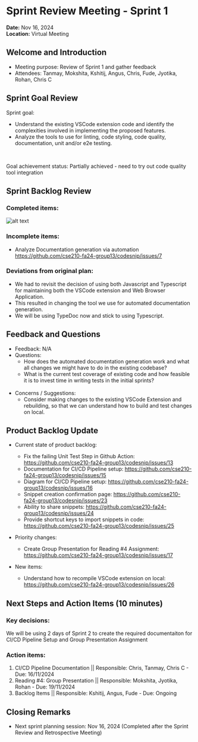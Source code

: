 # Sprint Review Meeting - Sprint 1

**Date:** Nov 16, 2024 <br>
**Location:** Virtual Meeting

## Welcome and Introduction

- Meeting purpose: Review of Sprint 1 and gather feedback
- Attendees: Tanmay, Mokshita, Kshitij, Angus, Chris, Fude, Jyotika, Rohan, Chris C

## Sprint Goal Review

Sprint goal: 
- Understand the existing VSCode extension code and identify the complexities involved in implementing the proposed features. 
- Analyze the tools to use for linting, code styling, code quality, documentation, unit and/or e2e testing.
<br>

Goal achievement status: Partially achieved - need to try out code quality tool integration

## Sprint Backlog Review 

### Completed items:

![alt text](image.png)

### Incomplete items:

- Analyze Documentation generation via automation	https://github.com/cse210-fa24-group13/codesnip/issues/7

### Deviations from original plan:

- We had to revisit the decision of using both Javascript and Typescript for maintaining both the VSCode extension and Web Browser Application. 
- This resulted in changing the tool we use for automated documentation generation.
- We will be using TypeDoc now and stick to using Typescript.

## Feedback and Questions

- Feedback: N/A    
- Questions: 
    - How does the automated documentation generation work and what all changes we might have to do in the existing codebase?
    - What is the current test coverage of existing code and how feasible it is to invest time in writing tests in the initial sprints?<br><br>
- Concerns / Suggestions:
    - Consider making changes to the existing VSCode Extension and rebuilding, so that we can understand how to build and test changes on local.

## Product Backlog Update

- Current state of product backlog:
    - Fix the failing Unit Test Step in Github Action: https://github.com/cse210-fa24-group13/codesnip/issues/13
    - Documentation for CI/CD Pipeline setup: https://github.com/cse210-fa24-group13/codesnip/issues/15
    - Diagram for CI/CD Pipeline setup: https://github.com/cse210-fa24-group13/codesnip/issues/16
    - Snippet creation confirmation page: https://github.com/cse210-fa24-group13/codesnip/issues/23
    - Ability to share snippets: https://github.com/cse210-fa24-group13/codesnip/issues/24
    - Provide shortcut keys to import snippets in code: https://github.com/cse210-fa24-group13/codesnip/issues/25

- Priority changes:
    - Create Group Presentation for Reading #4 Assignment: https://github.com/cse210-fa24-group13/codesnip/issues/17 
- New items:
    - Understand how to recompile VSCode extension on local: https://github.com/cse210-fa24-group13/codesnip/issues/26


## Next Steps and Action Items (10 minutes)

### Key decisions:

We will be using 2 days of Sprint 2 to create the required documentaiton for CI/CD Pipeline Setup and Group Presentation Assignment

### Action items:
1. CI/CD Pipeline Documentation || Responsible: Chris, Tanmay, Chris C - Due: 16/11/2024
2. Reading #4: Group Presentation || Responsible: Mokshita, Jyotika, Rohan - Due: 19/11/2024
3. Backlog Items || Responsible: Kshitij, Angus, Fude - Due: Ongoing

## Closing Remarks
    
- Next sprint planning session: Nov 16, 2024 (Completed after the Sprint Review and Retrospective Meeting)


